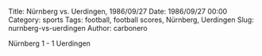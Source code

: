 Title: Nürnberg vs. Uerdingen, 1986/09/27
Date: 1986/09/27 00:00
Category: sports
Tags: football, football scores, Nürnberg, Uerdingen
Slug: nurnberg-vs-uerdingen
Author: carbonero


Nürnberg 1 - 1 Uerdingen
